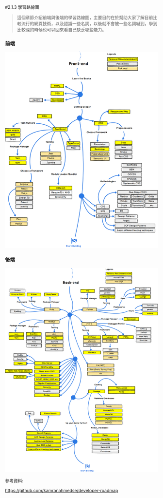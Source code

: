 #2.1.3 學習路線圖
> 這個章節介紹前端與後端的學習路線圖，主要目的在於幫助大家了解目前比較流行的網頁技術，以及認識一些名詞，以後就不會被一些名詞嚇到，學到比較深的時候也可以回來看自己缺乏哪些能力。

### 前端
![](/assets/frontend.png)
### 後端
![](/assets/backend.png)



參考資料:

https://github.com/kamranahmedse/developer-roadmap